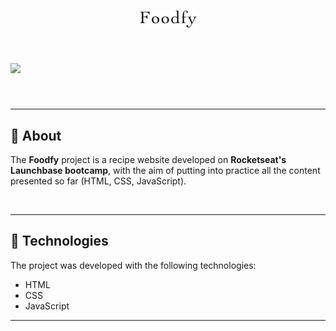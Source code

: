 <h1 align="center">
    <img src="assets/logo.png">
</h1>

<h1>
    <img src="preview.gif">
</h1>

<br>

---

## 📜 About

The **Foodfy** project is a recipe website developed on **Rocketseat's Launchbase bootcamp**, with the aim of putting into practice all the content presented so far (HTML, CSS, JavaScript).

<br>

---

## 🚀 Technologies

The project was developed with the following technologies:

- HTML
- CSS
- JavaScript

---